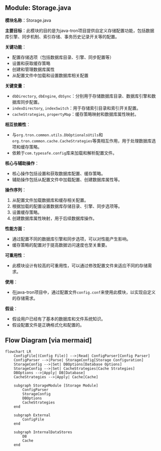 ## Module: Storage.java
**模块名称**：Storage.java

**主要目标**：此模块的目的是为java-tron项目提供自定义存储配置功能，包括数据库引擎、同步机制、索引存储、事务历史记录开关等的配置。

**关键功能**：
- 配置存储选项（包括数据库目录、引擎、同步配置等）
- 设置和获取缓存策略
- 创建和管理数据库属性
- 从配置文件中加载和设置数据库相关配置

**关键变量**：
- `dbDirectory`, `dbEngine`, `dbSync`：分别用于存储数据库目录、数据库引擎和数据库同步配置。
- `indexDirectory`, `indexSwitch`：用于存储索引目录和索引开关配置。
- `cacheStrategies`, `propertyMap`：缓存策略映射和数据库属性映射。

**相互依赖性**：
- 与`org.tron.common.utils.DbOptionalsUtils`和`org.tron.common.cache.CacheStrategies`等类相互作用，用于处理数据库选项和缓存策略。
- 依赖于`com.typesafe.config`库来加载和解析配置文件。

**核心与辅助操作**：
- 核心操作包括设置和获取数据库配置、缓存策略。
- 辅助操作包括从配置文件中加载配置、创建数据库属性等。

**操作序列**：
1. 从配置文件加载数据库和缓存相关配置。
2. 根据加载的配置设置数据库存储目录、引擎、同步选项等。
3. 设置缓存策略。
4. 创建数据库属性映射，用于后续数据库操作。

**性能方面**：
- 通过配置不同的数据库引擎和同步选项，可以对性能产生影响。
- 缓存策略的配置对于提高数据访问速度也至关重要。

**可重用性**：
- 此模块设计有较高的可重用性，可以通过修改配置文件来适应不同的存储需求。

**使用**：
- 在java-tron项目中，通过配置文件`config.conf`来使用此模块，以实现自定义的存储需求。

**假设**：
- 假设用户已经有了基本的数据库和文件系统知识。
- 假设配置文件是正确格式化和配置的。
## Flow Diagram [via mermaid]
```mermaid
flowchart LR
    ConfigFile[(Config File)] -->|Read| ConfigParser[Config Parser]
    ConfigParser -->|Parse| StorageConfig[Storage Configuration]
    StorageConfig -->|Set| DBOptions[Database Options]
    StorageConfig -->|Set| CacheStrategies[Cache Strategies]
    DBOptions -->|Apply| DB[Database]
    CacheStrategies -->|Apply| Cache[Cache]
    
    subgraph StorageModule [Storage Module]
        ConfigParser
        StorageConfig
        DBOptions
        CacheStrategies
    end

    subgraph External
        ConfigFile
    end

    subgraph InternalDataStores
        DB
        Cache
    end
```
